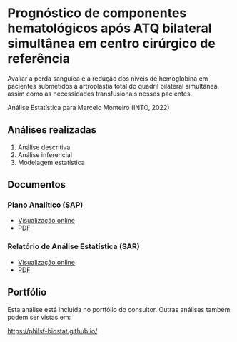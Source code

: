 # Prognóstico de componentes hematológicos após ATQ bilateral simultânea em centro cirúrgico de referência

Avaliar a perda sanguíea e a redução dos níveis de hemoglobina em pacientes submetidos à artroplastia total do quadril bilateral simultânea, assim como as necessidades transfusionais nesses pacientes.

Análise Estatística para Marcelo Monteiro (INTO, 2022)

## Análises realizadas

1. Análise descritiva
1. Análise inferencial
1. Modelagem estatística

## Documentos

### Plano Analítico (SAP)

<!-- - [Visualização online][sapviz-v02] -->
<!-- - [PDF][sappdf-v02] -->

- [Visualização online][sapviz-v01]
- [PDF][sappdf-v01]

### Relatório de Análise Estatística (SAR)

<!-- - [Visualização online][reportviz-v02] -->
<!-- - [PDF][pdf-v02] -->

- [Visualização online][reportviz-v01]
- [PDF][pdf-v01]

<!-- ## Análises associadas -->

<!-- Esta análise é parte de um projeto maior e é suportada por outras análises, disponíveis abaixo. -->

<!-- **[assoc_title]** -->

<!-- <[assoc_link]> -->

## Portfólio

Esta análise está incluída no portfólio do consultor.
Outras análises também podem ser vistas em:

<https://philsf-biostat.github.io/>

<!-- --- -->

[sapviz-v01]: report/SAP-2022-014-MM-v01.md
[sapviz-v02]: report/SAP-2022-014-MM-v02.md
[sappdf-v01]: https://docs.google.com/viewer?url=https://github.com/philsf-biostat/SAR-2022-014-MM/raw/main/report/SAP-2022-014-MM-v01.pdf
[sappdf-v02]: https://docs.google.com/viewer?url=https://github.com/philsf-biostat/SAR-2022-014-MM/raw/main/report/SAP-2022-014-MM-v02.pdf

[reportviz-v01]: report/SAR-2022-014-MM-v01.md
[reportviz-v02]: report/SAR-2022-014-MM-v02.md
[pdf-v01]: https://docs.google.com/viewer?url=https://github.com/philsf-biostat/SAR-2022-014-MM/raw/main/report/SAR-2022-014-MM-v01.pdf
[pdf-v02]: https://docs.google.com/viewer?url=https://github.com/philsf-biostat/SAR-2022-014-MM/raw/main/report/SAR-2022-014-MM-v02.pdf
[docx-v01]: https://docs.google.com/viewer?url=https://github.com/philsf-biostat/SAR-2022-014-MM/raw/main/report/SAR-2022-014-MM-v01.docx
[docx-v02]: https://docs.google.com/viewer?url=https://github.com/philsf-biostat/SAR-2022-014-MM/raw/main/report/SAR-2022-014-MM-v02.docx
